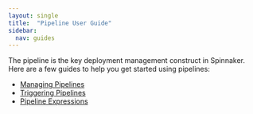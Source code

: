 ```yaml
---
layout: single
title:  "Pipeline User Guide"
sidebar:
  nav: guides
---
```


The pipeline is the key deployment management construct in Spinnaker. Here are
a few guides to help you get started using pipelines:

* [Managing Pipelines](/guides/user/pipeline/managing-pipelines/)
* [Triggering Pipelines](/guides/user/pipeline/triggers/)
* [Pipeline Expressions](/guides/user/pipeline/expressions/)
